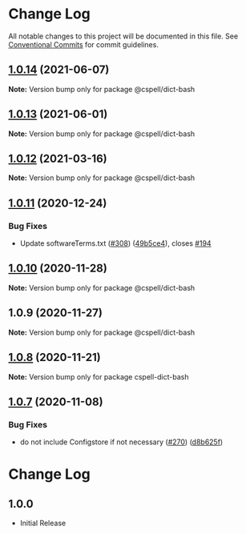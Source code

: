 # Change Log

All notable changes to this project will be documented in this file.
See [Conventional Commits](https://conventionalcommits.org) for commit guidelines.

## [1.0.14](https://github.com/streetsidesoftware/cspell-dicts/compare/@cspell/dict-bash@1.0.13...@cspell/dict-bash@1.0.14) (2021-06-07)

**Note:** Version bump only for package @cspell/dict-bash





## [1.0.13](https://github.com/streetsidesoftware/cspell-dicts/compare/@cspell/dict-bash@1.0.12...@cspell/dict-bash@1.0.13) (2021-06-01)

**Note:** Version bump only for package @cspell/dict-bash





## [1.0.12](https://github.com/streetsidesoftware/cspell-dicts/compare/@cspell/dict-bash@1.0.11...@cspell/dict-bash@1.0.12) (2021-03-16)

**Note:** Version bump only for package @cspell/dict-bash





## [1.0.11](https://github.com/streetsidesoftware/cspell-dicts/compare/@cspell/dict-bash@1.0.10...@cspell/dict-bash@1.0.11) (2020-12-24)


### Bug Fixes

* Update softwareTerms.txt ([#308](https://github.com/streetsidesoftware/cspell-dicts/issues/308)) ([49b5ce4](https://github.com/streetsidesoftware/cspell-dicts/commit/49b5ce4a2436f3c99969d6425128d55f84c8a7fc)), closes [#194](https://github.com/streetsidesoftware/cspell-dicts/issues/194)





## [1.0.10](https://github.com/streetsidesoftware/cspell-dicts/compare/@cspell/dict-bash@1.0.9...@cspell/dict-bash@1.0.10) (2020-11-28)

**Note:** Version bump only for package @cspell/dict-bash





## 1.0.9 (2020-11-27)

**Note:** Version bump only for package @cspell/dict-bash





## [1.0.8](https://github.com/streetsidesoftware/cspell-dicts/compare/cspell-dict-bash@1.0.7...cspell-dict-bash@1.0.8) (2020-11-21)

**Note:** Version bump only for package cspell-dict-bash

## [1.0.7](https://github.com/streetsidesoftware/cspell-dicts/compare/cspell-dict-bash@1.0.6...cspell-dict-bash@1.0.7) (2020-11-08)

### Bug Fixes

- do not include Configstore if not necessary ([#270](https://github.com/streetsidesoftware/cspell-dicts/issues/270)) ([d8b625f](https://github.com/streetsidesoftware/cspell-dicts/commit/d8b625f2f42d5cc6c4a9390216ac1e5037886e44))

# Change Log

## 1.0.0

- Initial Release
